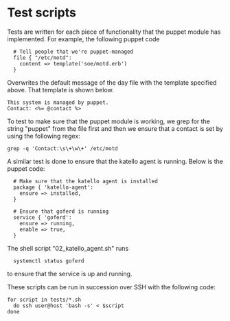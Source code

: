 # Test scripts

Tests are written for each piece of functionality that the puppet
module has implemented.  For example, the following puppet code

```
  # Tell people that we're puppet-managed
  file { "/etc/motd":
    content => template('soe/motd.erb')
  }
```

Overwrites the default message of the day file with the template
specified above.  That template is shown below.

```
This system is managed by puppet.
Contact: <%= @contact %>
```

To test to make sure that the puppet module is working, we grep for
the string "puppet" from the file first and then we ensure that a
contact is set by using the following regex:

```
grep -q 'Contact:\s\+\w\+' /etc/motd
```

A similar test is done to ensure that the katello agent is running.
Below is the puppet code:

```
  # Make sure that the katello agent is installed
  package { 'katello-agent':
    ensure => installed,
  }
  
  # Ensure that goferd is running
  service { 'goferd':
    ensure => running,
    enable => true,
  }
```

The shell script "02_katello_agent.sh" runs

```
  systemctl status goferd
```

to ensure that the service is up and running.

These scripts can be run in succession over SSH with the following code:

```
for script in tests/*.sh
  do ssh user@host 'bash -s' < $script
done
```
